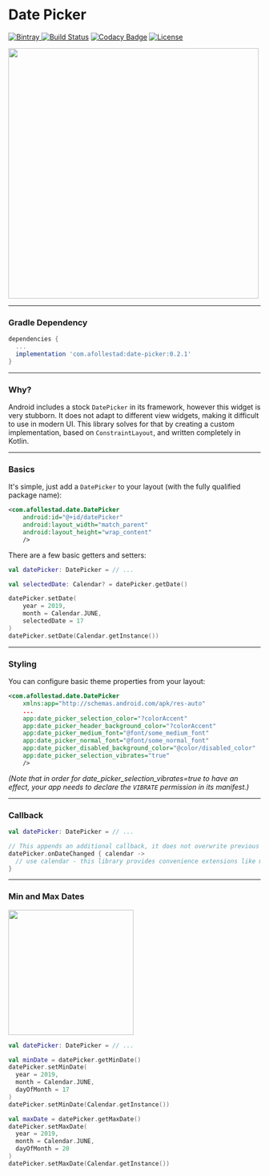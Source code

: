 # Date Picker

[ ![Bintray](https://api.bintray.com/packages/drummer-aidan/maven/date-picker/images/download.svg) ](https://bintray.com/drummer-aidan/maven/date-picker/_latestVersion)
[![Build Status](https://travis-ci.org/afollestad/date-picker.svg)](https://travis-ci.org/afollestad/date-picker)
[![Codacy Badge](https://api.codacy.com/project/badge/Grade/6d7ae4fee74247aa9f9a45946c9e2289)](https://www.codacy.com/app/drummeraidan_50/date-picker?utm_source=github.com&amp;utm_medium=referral&amp;utm_content=afollestad/date-picker&amp;utm_campaign=Badge_Grade)
[![License](https://img.shields.io/badge/License-Apache%202.0-blue.svg)](https://opensource.org/licenses/Apache-2.0)

<img src="https://raw.githubusercontent.com/afollestad/date-picker/master/art/showcase2.jpg" width="500" />

---

### Gradle Dependency

```gradle
dependencies {
  ...
  implementation 'com.afollestad:date-picker:0.2.1'
}
```

---

### Why?

Android includes a stock `DatePicker` in its framework, however this widget is very stubborn. It 
does not adapt to different view widgets, making it difficult to use in modern UI. This library 
solves for that by creating a custom implementation, based on `ConstraintLayout`, and written 
completely in Kotlin.

---

### Basics

It's simple, just add a `DatePicker` to your layout (with the fully qualified package name):

```xml
<com.afollestad.date.DatePicker
    android:id="@+id/datePicker"
    android:layout_width="match_parent"
    android:layout_height="wrap_content"
    />
```

There are a few basic getters and setters:

```kotlin
val datePicker: DatePicker = // ...

val selectedDate: Calendar? = datePicker.getDate()

datePicker.setDate(
    year = 2019,
    month = Calendar.JUNE,
    selectedDate = 17
)
datePicker.setDate(Calendar.getInstance())
```

---

### Styling

You can configure basic theme properties from your layout:

```xml
<com.afollestad.date.DatePicker
    xmlns:app="http://schemas.android.com/apk/res-auto"
    ...
    app:date_picker_selection_color="?colorAccent"
    app:date_picker_header_background_color="?colorAccent"
    app:date_picker_medium_font="@font/some_medium_font"
    app:date_picker_normal_font="@font/some_normal_font"
    app:date_picker_disabled_background_color="@color/disabled_color"
    app:date_picker_selection_vibrates="true"
    />
```

*(Note that in order for date_picker_selection_vibrates=true to have an effect, your app needs to 
declare the `VIBRATE` permission in its manifest.)*

---

### Callback

```kotlin
val datePicker: DatePicker = // ...

// This appends an additional callback, it does not overwrite previous calls
datePicker.onDateChanged { calendar ->
  // use calendar - this library provides convenience extensions like month, year, and dayOfMonth too.
}
```

---

### Min and Max Dates

<img src="https://raw.githubusercontent.com/afollestad/date-picker/master/art/min_max_date.png" width="250" />

```kotlin
val datePicker: DatePicker = // ...

val minDate = datePicker.getMinDate()
datePicker.setMinDate(
  year = 2019,
  month = Calendar.JUNE,
  dayOfMonth = 17
)
datePicker.setMinDate(Calendar.getInstance())

val maxDate = datePicker.getMaxDate()
datePicker.setMaxDate(
  year = 2019,
  month = Calendar.JUNE,
  dayOfMonth = 20
)
datePicker.setMaxDate(Calendar.getInstance())
```